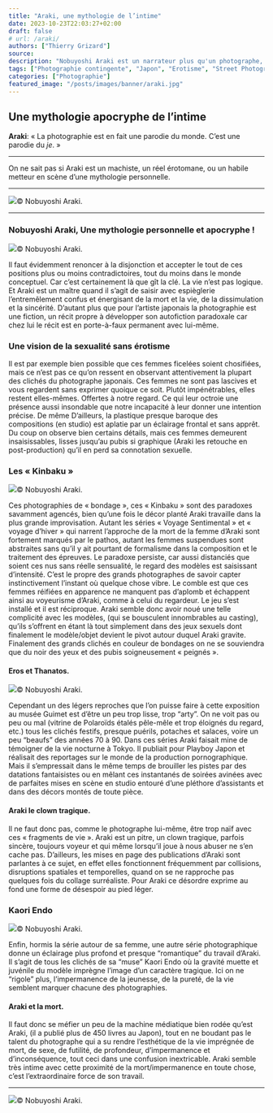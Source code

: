 ```yaml
---
title: "Araki, une mythologie de l’intime"
date: 2023-10-23T22:03:27+02:00
draft: false
# url: /araki/
authors: ["Thierry Grizard"]
source: 
description: "Nobuyoshi Araki est un narrateur plus qu'un photographe, il a fait de son oeuvre une mythologie personnelle en forme de journal photographique apocryphe."
tags: ["Photographie contingente", "Japon", "Erotisme", "Street Photography"]
categories: ["Photographie"]
featured_image: "/posts/images/banner/araki.jpg"
---
```

## Une mythologie apocryphe de l’intime

**Araki**: « La photographie est en fait une parodie du monde. C’est une parodie du *je*. »

---

On ne sait pas si Araki est un machiste, un réel érotomane, ou un habile metteur en scène d’une mythologie personnelle.

---

![](/posts/images/araki/nobuyoshi-araki-exhibition-solo-show-museum-guimet-photography-nude-japan-erotism-paris-2016.743-1024x683.jpg)© Nobuyoshi Araki.

---

### Nobuyoshi Araki, Une mythologie personnelle et apocryphe !

![](/posts/images/araki/nobuyoshi-araki--exhibition--solo-show--museum--guimet--photography--nude--japan--erotism--paris--2016.013.jpg)© Nobuyoshi Araki.

Il faut évidemment renoncer à la disjonction et accepter le tout de ces positions plus ou moins contradictoires, tout du moins dans le monde conceptuel. Car c’est certainement là que gît la clé. La vie n’est pas logique. Et Araki est un maître quand il s’agit de saisir avec espièglerie l’entremêlement confus et énergisant de la mort et la vie, de la dissimulation et la sincérité. D’autant plus que pour l’artiste japonais la photographie est une fiction, un récit propre à développer son autofiction paradoxale car chez lui le récit est en porte-à-faux permanent avec lui-même.

### Une vision de la sexualité sans érotisme

Il est par exemple bien possible que ces femmes ficelées soient chosifiées, mais ce n’est pas ce qu’on ressent en observant attentivement la plupart des clichés du photographe japonais. Ces femmes ne sont pas lascives et vous regardent sans exprimer quoique ce soit. Plutôt impénétrables, elles restent elles-mêmes. Offertes à notre regard. Ce qui leur octroie une présence aussi insondable que notre incapacité à leur donner une intention précise. De même D’ailleurs, la plastique presque baroque des compositions (en studio) est aplatie par un éclairage frontal et sans apprêt. Du coup on observe bien certains détails, mais ces femmes demeurent insaisissables, lisses jusqu’au pubis si graphique (Araki les retouche en post-production) qu’il en perd sa connotation sexuelle.

### Les « Kinbaku »

![](/posts/images/araki/nobuyoshi-araki--exhibition--solo-show--museum--guimet--photography--nude--japan--erotism--paris--2016.007.jpg)© Nobuyoshi Araki.

Ces photographies de « bondage », ces « Kinbaku » sont des paradoxes savamment agencés, bien qu’une fois le décor planté Araki travaille dans la plus grande improvisation. Autant les séries « Voyage Sentimental » et « voyage d’hiver » qui narrent l’approche de la mort de la femme d’Araki sont fortement marqués par le pathos, autant les femmes suspendues sont abstraites sans qu’il y ait pourtant de formalisme dans la composition et le traitement des épreuves. Le paradoxe persiste, car aussi distanciés que soient ces nus sans réelle sensualité, le regard des modèles est saisissant d’intensité. C’est le propre des grands photographes de savoir capter instinctivement l’instant où quelque chose vibre. Le comble est que ces femmes réifiées en apparence ne manquent pas d’aplomb et échappent ainsi au voyeurisme d’Araki, comme à celui du regardeur. Le jeu s’est installé et il est réciproque. Araki semble donc avoir noué une telle complicité avec les modèles, (qui se bousculent innombrables au casting), qu’ils s’offrent en étant là tout simplement dans des jeux sexuels dont finalement le modèle/objet devient le pivot autour duquel Araki gravite. Finalement des grands clichés en couleur de bondages on ne se souviendra que du noir des yeux et des pubis soigneusement « peignés ».

#### Eros et Thanatos.

![](/posts/images/araki/nobuyoshi-araki--exhibition--solo-show--museum--guimet--photography--nude--japan--erotism--paris--2016.014.jpg)© Nobuyoshi Araki.

Cependant un des légers reproches que l’on puisse faire à cette exposition au musée Guimet est d’être un peu trop lisse, trop “arty”. On ne voit pas ou peu ou mal (vitrine de Polaroïds étalés pêle-mêle et trop éloignés du regard, etc.) tous les clichés festifs, presque puérils, potaches et salaces, voire un peu “beaufs” des années 70 à 90. Dans ces séries Araki faisait mine de témoigner de la vie nocturne à Tokyo. Il publiait pour Playboy Japon et réalisait des reportages sur le monde de la production pornographique. Mais il s’empressait dans le même temps de brouiller les pistes par des datations fantaisistes ou en mêlant ces instantanés de soirées avinées avec de parfaites mises en scène en studio entouré d’une pléthore d’assistants et dans des décors montés de toute pièce.

#### Araki le clown tragique.

Il ne faut donc pas, comme le photographe lui-même, être trop naïf avec ces « fragments de vie ». Araki est un pitre, un clown tragique, parfois sincère, toujours voyeur et qui même lorsqu’il joue à nous abuser ne s’en cache pas. D’ailleurs, les mises en page des publications d’Araki sont parlantes à ce sujet, en effet elles fonctionnent fréquemment par collisions, disruptions spatiales et temporelles, quand on se ne rapproche pas quelques fois du collage surréaliste. Pour Araki ce désordre exprime au fond une forme de désespoir au pied léger.

### Kaori Endo

![](/posts/images/araki/nobuyoshi-araki--exhibition--solo-show--museum--guimet--photography--nude--japan--erotism--paris--2016.022.jpg)© Nobuyoshi Araki.

Enfin, hormis la série autour de sa femme, une autre série photographique donne un éclairage plus profond et presque “romantique” du travail d’Araki. Il s’agit de tous les clichés de sa “muse” Kaori Endo où la gravité muette et juvénile du modèle imprègne l’image d’un caractère tragique. Ici on ne “rigole” plus, l’impermanence de la jeunesse, de la pureté, de la vie semblent marquer chacune des photographies.

#### Araki et la mort.

Il faut donc se méfier un peu de la machine médiatique bien rodée qu’est Araki, (il a publié plus de 450 livres au Japon), tout en ne boudant pas le talent du photographe qui a su rendre l’esthétique de la vie imprégnée de mort, de sexe, de futilité, de profondeur, d’impermanence et d’inconséquence, tout ceci dans une confusion inextricable. Araki semble très intime avec cette proximité de la mort/impermanence en toute chose, c’est l’extraordinaire force de son travail.

---

![](/posts/images/araki/nobuyoshi-araki-exhibition-solo-show-museum-guimet-photography-nude-japan-erotism-paris-2016.018-1024x668.jpg)© Nobuyoshi Araki.